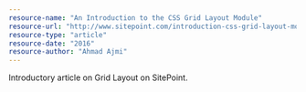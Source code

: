 ```yaml
---
resource-name: "An Introduction to the CSS Grid Layout Module"
resource-url: "http://www.sitepoint.com/introduction-css-grid-layout-module/"
resource-type: "article"
resource-date: "2016"
resource-author: "Ahmad Ajmi"
---
```


Introductory article on Grid Layout on SitePoint.
